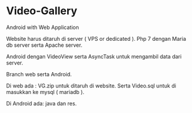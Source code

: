 # Video-Gallery
Android with Web Application

Website harus ditaruh di server ( VPS or dedicated ).
Php 7 dengan Maria db server serta Apache server.

Android dengan VideoView serta AsyncTask untuk mengambil data dari server.

Branch web serta Android.

Di web ada : VG.zip untuk ditaruh di website.
Serta Video.sql untuk di masukkan ke mysql ( mariadb ).

Di Android ada: java dan res.


